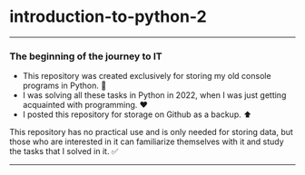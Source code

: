 # introduction-to-python-2

---

### The beginning of the journey to IT

+ This repository was created exclusively for storing my old console programs in Python. :file_folder:
+ I was solving all these tasks in Python in 2022, when I was just getting acquainted with programming. :heart:
+ I posted this repository for storage on Github as a backup. :arrow_up:

This repository has no practical use and is only needed for storing data, but those who are
interested in it can familiarize themselves with it and study the tasks that I solved in it. :white_check_mark:

---

